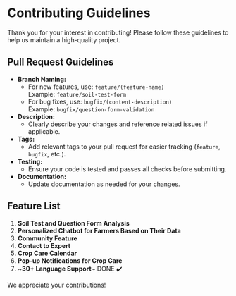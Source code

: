 # Contributing Guidelines

Thank you for your interest in contributing! Please follow these guidelines to help us maintain a high-quality project.

## Pull Request Guidelines

- **Branch Naming:**  
  - For new features, use: `feature/(feature-name)`  
    Example: `feature/soil-test-form`
  - For bug fixes, use: `bugfix/(content-description)`  
    Example: `bugfix/question-form-validation`
- **Description:**  
  - Clearly describe your changes and reference related issues if applicable.
- **Tags:**  
  - Add relevant tags to your pull request for easier tracking (`feature`, `bugfix`, etc.).
- **Testing:**  
  - Ensure your code is tested and passes all checks before submitting.
- **Documentation:**  
  - Update documentation as needed for your changes.

## Feature List

1. **Soil Test and Question Form Analysis**
2. **Personalized Chatbot for Farmers Based on Their Data**
3. **Community Feature**
4. **Contact to Expert**
5. **Crop Care Calendar**
6. **Pop-up Notifications for Crop Care**
7. ~**30+ Language Support**~ DONE ✔️

We appreciate your contributions!
